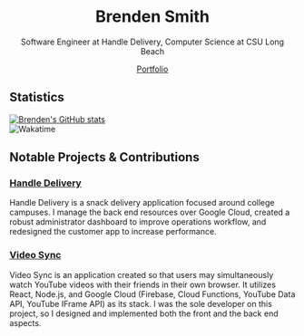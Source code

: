 # <div align="center">Brenden Smith</div>
<p align='center'>Software Engineer at Handle Delivery, Computer Science at CSU Long Beach</p>
<p align='center'>
  <a href="https://brenden-smith.com">Portfolio</a>
</p>

## Statistics

[![Brenden's GitHub stats](https://github-readme-stats.vercel.app/api?username=Brenden-Smith&count_private=true)](https://github.com/anuraghazra/github-readme-stats)  
![Wakatime](https://github-readme-stats.vercel.app/api/wakatime?username=brendensmith&langs_count=5&layout=default&custom_title=Activity%20Since%20April%2023&theme=dark)

## Notable Projects & Contributions

### [Handle Delivery](https://handledelivery.com)

Handle Delivery is a snack delivery application focused around college campuses. I manage the back end resources over Google Cloud, created a robust administrator dashboard to improve operations workflow, and redesigned the customer app to increase performance.

### [Video Sync](https://github.com/Brenden-Smith/Video-Sync)
Video Sync is an application created so that users may simultaneously watch YouTube videos with their friends in their own browser. It utilizes React, Node.js, and Google Cloud (Firebase, Cloud Functions, YouTube Data API, YouTube IFrame API) as its stack. I was the sole developer on this project, so I designed and implemented both the front and the back end aspects.
